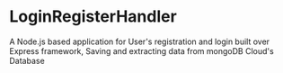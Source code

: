 # LoginRegisterHandler
A Node.js based application for User's registration and login built over Express framework, Saving and extracting data from mongoDB Cloud's Database
